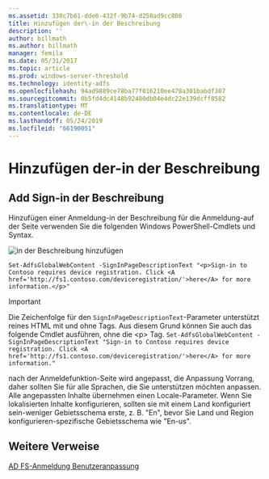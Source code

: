 ```yaml
---
ms.assetid: 330c7b61-dde0-432f-9b74-d250ad9cc808
title: Hinzufügen der\-in der Beschreibung
description: ''
author: billmath
ms.author: billmath
manager: femila
ms.date: 05/31/2017
ms.topic: article
ms.prod: windows-server-threshold
ms.technology: identity-adfs
ms.openlocfilehash: 94ad9889ce78ba77f016210ee478a301babdf307
ms.sourcegitcommit: 0b5fd4dc4148b92480db04e4dc22e139dcff8582
ms.translationtype: MT
ms.contentlocale: de-DE
ms.lasthandoff: 05/24/2019
ms.locfileid: "66190051"
---
```

# <a name="add-sign-in-page-description"></a>Hinzufügen der\-in der Beschreibung


## <a name="to-add-sign-in-page-description"></a>Add Sign\-in der Beschreibung  
Hinzufügen einer Anmeldung\-in der Beschreibung für die Anmeldung\-auf der Seite verwenden Sie die folgenden Windows PowerShell-Cmdlets und Syntax.  

![in der Beschreibung hinzufügen](media/AD-FS-user-sign-in-customization/ADFS_Blue_Custom2.png)

    Set-AdfsGlobalWebContent -SignInPageDescriptionText "<p>Sign-in to Contoso requires device registration. Click <A href='http://fs1.contoso.com/deviceregistration/'>here</A> for more information.</p>" 
 
  
> [!IMPORTANT]  
> Die Zeichenfolge für den `SignInPageDescriptionText`-Parameter unterstützt reines HTML mit und ohne Tags. Aus diesem Grund können Sie auch das folgende Cmdlet ausführen, ohne die &lt;p&gt; Tag.  `Set-AdfsGlobalWebContent -SignInPageDescriptionText "Sign-in to Contoso requires device registration. Click <A href='http://fs1.contoso.com/deviceregistration/'>here</A> for more information." ` 

nach der Anmeldefunktion\-Seite wird angepasst, die Anpassung Vorrang, daher sollten Sie für alle Sprachen, die Sie unterstützen möchten anpassen. Alle angepassten Inhalte übernehmen einen Locale-Parameter. Wenn Sie lokalisierten Inhalte konfigurieren, sollten sie mit einem Land konfiguriert sein\-weniger Gebietsschema erste, z. B. "En", bevor Sie Land und Region konfigurieren\-spezifische Gebietsschema wie "En\-us".  

## <a name="additional-references"></a>Weitere Verweise 
[AD FS-Anmeldung Benutzeranpassung](AD-FS-user-sign-in-customization.md)  
